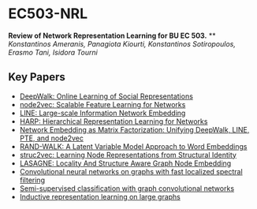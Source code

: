 # EC503-NRL
__Review of Network Representation Learning for BU EC 503.__ ** <br>
_Konstantinos Ameranis, Panagiota Kiourti, Konstantinos Sotiropoulos, Erasmo Tani, Isidora Tourni_

## Key Papers
* [DeepWalk: Online Learning of Social Representations](https://arxiv.org/abs/1403.6652)
* [node2vec: Scalable Feature Learning for Networks](https://cs.stanford.edu/people/jure/pubs/node2vec-kdd16.pdf)
* [LINE: Large-scale Information Network Embedding](https://arxiv.org/abs/1503.03578)
* [HARP: Hierarchical Representation Learning for Networks](https://arxiv.org/abs/1706.07845)
* [Network Embedding as Matrix Factorization: Unifying DeepWalk, LINE, PTE, and node2vec](https://arxiv.org/abs/1710.02971)
* [RAND-WALK: A Latent Variable Model Approach to Word Embeddings](https://arxiv.org/abs/1502.03520)
* [struc2vec: Learning Node Representations from Structural Identity](https://arxiv.org/abs/1704.03165)
* [LASAGNE: Locality And Structure Aware Graph Node Embedding](https://arxiv.org/abs/1710.06520)
* [Convolutional neural networks on graphs with fast localized spectral filtering](http://papers.nips.cc/paper/6081-convolutional-neural-networks-on-graphs-with-fast-localized-spectral-filtering.pdf)
* [Semi-supervised classification with graph convolutional networks](https://arxiv.org/pdf/1609.02907.pdf)
* [Inductive representation learning on large graphs](https://papers.nips.cc/paper/6703-inductive-representation-learning-on-large-graphs.pdf)
